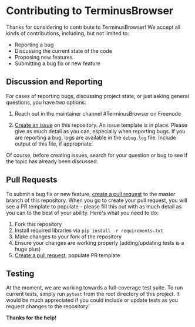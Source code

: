# Contributing to TerminusBrowser

Thanks for considering to contribute to TerminusBrowser! We accept all kinds of contributions, including, but not limited to:

- Reporting a bug
- Discussing the current state of the code
- Proposing new features
- Submitting a bug fix or new feature

## Discussion and Reporting

For cases of reporting bugs, discussing project state, or just asking general questions, you have two options:

1. Reach out in the maintainer channel #TerminusBrowser on Freenode

2. [Create an issue](https://github.com/wtheisen/TerminusBrowser/issues) on this repository. An issue template is in place.
Please give as much detail as you can, especially when reporting bugs. If you are reporting a bug, logs are available in the `debug.log` file.
Include output of this file, if appropriate.

Of course, before creating issues, search for your question or bug to see if the topic has already been discussed.

## Pull Requests

To submit a bug fix or new feature, [create a pull request](https://github.com/wtheisen/TerminusBrowser/pulls) to the master branch of this repository.
When you go to create your pull request, you will see a PR template to populate - please fill this out with as much detail as you can to
the best of your ability. Here's what you need to do:

1. Fork this repository
2. Install required libraries via `pip install -r requirements.txt`
3. Make changes to your fork of the repository
4. Ensure your changes are working properly (adding/updating tests is a huge plus)
5. [Create a pull request](https://github.com/wtheisen/TerminusBrowser/pulls), populate PR template


## Testing

At the moment, we are working towards a full-coverage test suite. To run current tests, simply run `pytest` from the root directory of this project.
It would be much appreciated if you could include or update tests as you request changes to the repository!


**Thanks for the help!**
